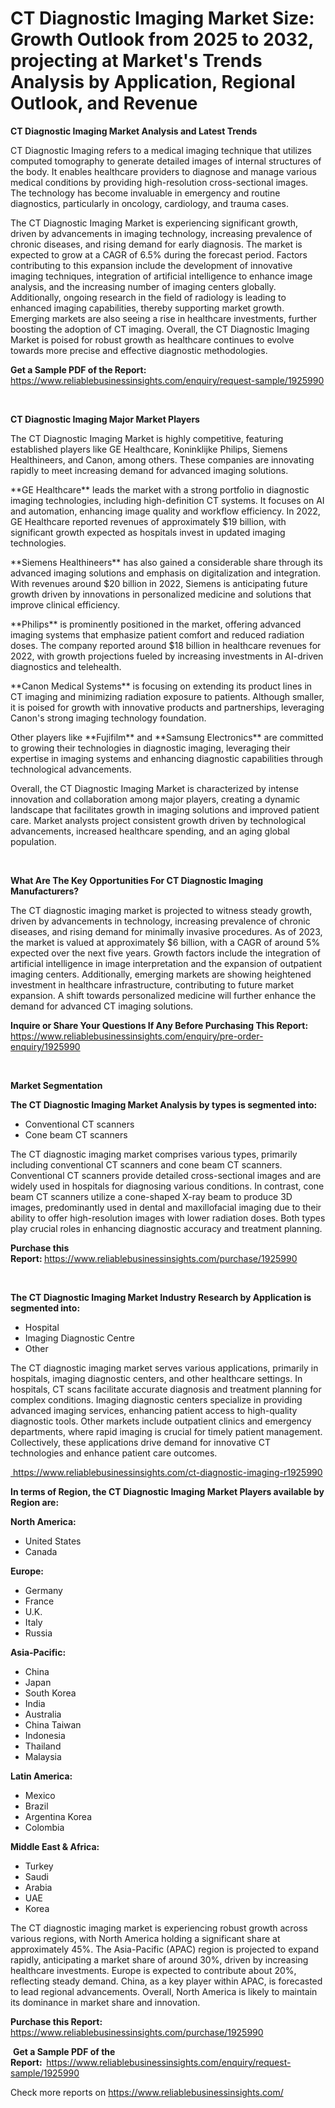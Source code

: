 <p><h1>CT Diagnostic Imaging Market Size: Growth Outlook from 2025 to 2032, projecting at Market's Trends Analysis by Application, Regional Outlook, and Revenue</h1></p><p><strong>CT Diagnostic Imaging Market Analysis and Latest Trends</strong></p>
<p><p>CT Diagnostic Imaging refers to a medical imaging technique that utilizes computed tomography to generate detailed images of internal structures of the body. It enables healthcare providers to diagnose and manage various medical conditions by providing high-resolution cross-sectional images. The technology has become invaluable in emergency and routine diagnostics, particularly in oncology, cardiology, and trauma cases.</p><p>The CT Diagnostic Imaging Market is experiencing significant growth, driven by advancements in imaging technology, increasing prevalence of chronic diseases, and rising demand for early diagnosis. The market is expected to grow at a CAGR of 6.5% during the forecast period. Factors contributing to this expansion include the development of innovative imaging techniques, integration of artificial intelligence to enhance image analysis, and the increasing number of imaging centers globally. Additionally, ongoing research in the field of radiology is leading to enhanced imaging capabilities, thereby supporting market growth. Emerging markets are also seeing a rise in healthcare investments, further boosting the adoption of CT imaging. Overall, the CT Diagnostic Imaging Market is poised for robust growth as healthcare continues to evolve towards more precise and effective diagnostic methodologies.</p></p>
<p><strong>Get a Sample PDF of the Report:&nbsp;</strong> <a href="https://www.reliablebusinessinsights.com/enquiry/request-sample/1925990?utm_campaign=3321&utm_medium=2&utm_source=Github&utm_content=ia&utm_term=28032025&utm_id=ct-diagnostic-imaging">https://www.reliablebusinessinsights.com/enquiry/request-sample/1925990</a></p>
<p>&nbsp;</p>
<p><strong>CT Diagnostic Imaging Major Market Players</strong></p>
<p><p>The CT Diagnostic Imaging Market is highly competitive, featuring established players like GE Healthcare, Koninklijke Philips, Siemens Healthineers, and Canon, among others. These companies are innovating rapidly to meet increasing demand for advanced imaging solutions.</p><p>**GE Healthcare** leads the market with a strong portfolio in diagnostic imaging technologies, including high-definition CT systems. It focuses on AI and automation, enhancing image quality and workflow efficiency. In 2022, GE Healthcare reported revenues of approximately $19 billion, with significant growth expected as hospitals invest in updated imaging technologies.</p><p>**Siemens Healthineers** has also gained a considerable share through its advanced imaging solutions and emphasis on digitalization and integration. With revenues around $20 billion in 2022, Siemens is anticipating future growth driven by innovations in personalized medicine and solutions that improve clinical efficiency.</p><p>**Philips** is prominently positioned in the market, offering advanced imaging systems that emphasize patient comfort and reduced radiation doses. The company reported around $18 billion in healthcare revenues for 2022, with growth projections fueled by increasing investments in AI-driven diagnostics and telehealth.</p><p>**Canon Medical Systems** is focusing on extending its product lines in CT imaging and minimizing radiation exposure to patients. Although smaller, it is poised for growth with innovative products and partnerships, leveraging Canon's strong imaging technology foundation.</p><p>Other players like **Fujifilm** and **Samsung Electronics** are committed to growing their technologies in diagnostic imaging, leveraging their expertise in imaging systems and enhancing diagnostic capabilities through technological advancements.</p><p>Overall, the CT Diagnostic Imaging Market is characterized by intense innovation and collaboration among major players, creating a dynamic landscape that facilitates growth in imaging solutions and improved patient care. Market analysts project consistent growth driven by technological advancements, increased healthcare spending, and an aging global population.</p></p>
<p>&nbsp;</p>
<p><strong>What Are The Key Opportunities For CT Diagnostic Imaging Manufacturers?</strong></p>
<p><p>The CT diagnostic imaging market is projected to witness steady growth, driven by advancements in technology, increasing prevalence of chronic diseases, and rising demand for minimally invasive procedures. As of 2023, the market is valued at approximately $6 billion, with a CAGR of around 5% expected over the next five years. Growth factors include the integration of artificial intelligence in image interpretation and the expansion of outpatient imaging centers. Additionally, emerging markets are showing heightened investment in healthcare infrastructure, contributing to future market expansion. A shift towards personalized medicine will further enhance the demand for advanced CT imaging solutions.</p></p>
<p><strong>Inquire or Share Your Questions If Any Before Purchasing This Report:</strong> <a href="https://www.reliablebusinessinsights.com/enquiry/pre-order-enquiry/1925990?utm_campaign=3321&utm_medium=2&utm_source=Github&utm_content=ia&utm_term=28032025&utm_id=ct-diagnostic-imaging">https://www.reliablebusinessinsights.com/enquiry/pre-order-enquiry/1925990</a></p>
<p>&nbsp;</p>
<p><strong>Market Segmentation</strong></p>
<p><strong>The CT Diagnostic Imaging Market Analysis by types is segmented into:</strong></p>
<p><ul><li>Conventional CT scanners</li><li>Cone beam CT scanners</li></ul></p>
<p><p>The CT diagnostic imaging market comprises various types, primarily including conventional CT scanners and cone beam CT scanners. Conventional CT scanners provide detailed cross-sectional images and are widely used in hospitals for diagnosing various conditions. In contrast, cone beam CT scanners utilize a cone-shaped X-ray beam to produce 3D images, predominantly used in dental and maxillofacial imaging due to their ability to offer high-resolution images with lower radiation doses. Both types play crucial roles in enhancing diagnostic accuracy and treatment planning.</p></p>
<p><strong>Purchase this Report:&nbsp;</strong><a href="https://www.reliablebusinessinsights.com/purchase/1925990?utm_campaign=3321&utm_medium=2&utm_source=Github&utm_content=ia&utm_term=28032025&utm_id=ct-diagnostic-imaging">https://www.reliablebusinessinsights.com/purchase/1925990</a></p>
<p>&nbsp;</p>
<p><strong>The CT Diagnostic Imaging Market Industry Research by Application is segmented into:</strong></p>
<p><ul><li>Hospital</li><li>Imaging Diagnostic Centre</li><li>Other</li></ul></p>
<p><p>The CT diagnostic imaging market serves various applications, primarily in hospitals, imaging diagnostic centers, and other healthcare settings. In hospitals, CT scans facilitate accurate diagnosis and treatment planning for complex conditions. Imaging diagnostic centers specialize in providing advanced imaging services, enhancing patient access to high-quality diagnostic tools. Other markets include outpatient clinics and emergency departments, where rapid imaging is crucial for timely patient management. Collectively, these applications drive demand for innovative CT technologies and enhance patient care outcomes.</p></p>
<p><a href="https://www.reliablebusinessinsights.com/ct-diagnostic-imaging-r1925990?utm_campaign=3321&utm_medium=2&utm_source=Github&utm_content=ia&utm_term=28032025&utm_id=ct-diagnostic-imaging">&nbsp;https://www.reliablebusinessinsights.com/ct-diagnostic-imaging-r1925990</a></p>
<p><strong>In terms of Region, the CT Diagnostic Imaging Market Players available by Region are:</strong></p>
<p>
    <p> <strong> North America: </strong>
        <ul>
            <li>United States</li>
            <li>Canada</li>
        </ul>
        </p> 
    <p> <strong> Europe: </strong>
        <ul>
            <li>Germany</li>
            <li>France</li>
            <li>U.K.</li>
            <li>Italy</li>
            <li>Russia</li>
        </ul>
        </p> 
    <p> <strong> Asia-Pacific: </strong>
        <ul>
            <li>China</li>
            <li>Japan</li>
            <li>South Korea</li>
            <li>India</li>
            <li>Australia</li>
            <li>China Taiwan</li>
            <li>Indonesia</li>
            <li>Thailand</li>
            <li>Malaysia</li>
        </ul>
        </p> 
    <p> <strong> Latin America: </strong>
        <ul>
            <li>Mexico</li>
            <li>Brazil</li>
            <li>Argentina Korea</li>
            <li>Colombia</li>
        </ul>
        </p> 
    <p> <strong> Middle East & Africa: </strong>
        <ul>
            <li>Turkey</li>
            <li>Saudi</li>
            <li>Arabia</li>
            <li>UAE</li>
            <li>Korea</li>
        </ul>
    </p>
    </p>
<p><p>The CT diagnostic imaging market is experiencing robust growth across various regions, with North America holding a significant share at approximately 45%. The Asia-Pacific (APAC) region is projected to expand rapidly, anticipating a market share of around 30%, driven by increasing healthcare investments. Europe is expected to contribute about 20%, reflecting steady demand. China, as a key player within APAC, is forecasted to lead regional advancements. Overall, North America is likely to maintain its dominance in market share and innovation.</p></p>
<p><strong>Purchase this Report: </strong><a href="https://www.reliablebusinessinsights.com/purchase/1925990?utm_campaign=3321&utm_medium=2&utm_source=Github&utm_content=ia&utm_term=28032025&utm_id=ct-diagnostic-imaging">https://www.reliablebusinessinsights.com/purchase/1925990</a></p>
<p>&nbsp;<strong>Get a Sample PDF of the Report:&nbsp;&nbsp;</strong><a href="https://www.reliablebusinessinsights.com/enquiry/request-sample/1925990?utm_campaign=3321&utm_medium=2&utm_source=Github&utm_content=ia&utm_term=28032025&utm_id=ct-diagnostic-imaging">https://www.reliablebusinessinsights.com/enquiry/request-sample/1925990</a></p>
<p><strong></strong></p>
<p>Check more reports on <a href="https://www.reliablebusinessinsights.com/?utm_campaign=3321&utm_medium=2&utm_source=Github&utm_content=ia&utm_term=28032025&utm_id=ct-diagnostic-imaging">https://www.reliablebusinessinsights.com/</a></p>
